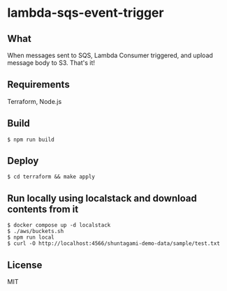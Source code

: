# lambda-sqs-event-trigger

## What

When messages sent to SQS, Lambda Consumer triggered, and upload message body to S3. That's it!

## Requirements

Terraform, Node.js

## Build

```
$ npm run build
```

## Deploy

```
$ cd terraform && make apply
```

## Run locally using localstack and download contents from it

```
$ docker compose up -d localstack
$ ./aws/buckets.sh
$ npm run local
$ curl -O http://localhost:4566/shuntagami-demo-data/sample/test.txt
```

## License

MIT
